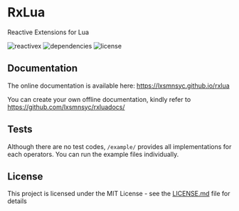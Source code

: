 # RxLua

Reactive Extensions for Lua

![reactivex](https://img.shields.io/badge/reactivex-lua-brightgreen.svg?style=for-the-badge&logo=lua)
![dependencies](https://img.shields.io/badge/dependencies-none-brightgreen.svg?style=for-the-badge&logo=lua)
![license](https://img.shields.io/badge/license-MIT-yellow.svg?style=for-the-badge)
## Documentation

The online documentation is available here: https://lxsmnsyc.github.io/rxlua

You can create your own offline documentation, kindly refer to https://github.com/lxsmnsyc/rxluadocs/

## Tests

Although there are no test codes, ```/example/``` provides all implementations for each operators. You can run the example files individually.

## License

This project is licensed under the MIT License - see the [LICENSE.md](LICENSE.md) file for details
